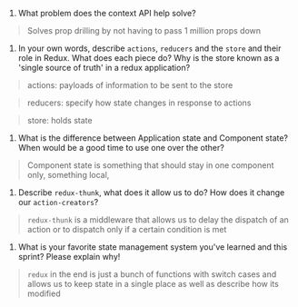 1. What problem does the context API help solve?
> Solves prop drilling by not having to pass 1 million props down
1. In your own words, describe `actions`, `reducers` and the `store` and their role in Redux. What does each piece do? Why is the store known as a 'single source of truth' in a redux application?
> actions: payloads of information to be sent to the store

> reducers: specify how state changes in response to actions

> store: holds state

1. What is the difference between Application state and Component state? When would be a good time to use one over the other?
> Component state is something that should stay in one component only, something local,
1. Describe `redux-thunk`, what does it allow us to do? How does it change our `action-creators`?
> `redux-thunk` is a middleware that allows us to delay the dispatch of an action or to dispatch only if a certain condition is met
1. What is your favorite state management system you've learned and this sprint? Please explain why!
> `redux` in the end is just a bunch of functions with switch cases and allows us to keep state in a single place as well as describe how its modified
